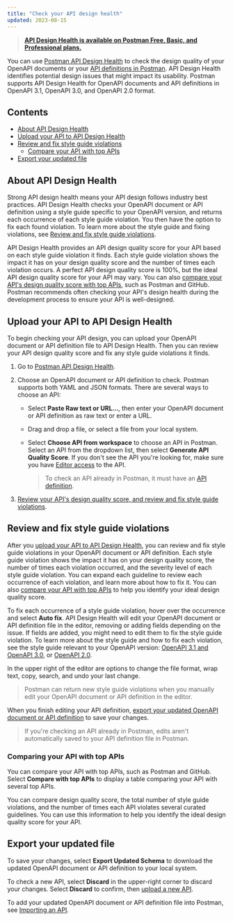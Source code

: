 ```yaml
---
title: "Check your API design health"
updated: 2023-08-15
---
```


> [**API Design Health is available on Postman Free, Basic, and Professional plans.**](https://www.postman.com/pricing)

You can use [Postman API Design Health](https://go.postman.co/api-health/) to check the design quality of your OpenAPI documents or your [API definitions in Postman](/docs/designing-and-developing-your-api/developing-an-api/defining-an-api/). API Design Health identifies potential design issues that might impact its usability. Postman supports API Design Health for OpenAPI documents and API definitions in OpenAPI 3.1, OpenAPI 3.0, and OpenAPI 2.0 format.

<!-- screenshot: hero image -->

## Contents

* [About API Design Health](#about-api-design-health)
* [Upload your API to API Design Health](#upload-your-api-to-api-design-health)
* [Review and fix style guide violations](#review-and-fix-style-guide-violations)
    * [Compare your API with top APIs](#compare-your-api-with-top-apis)
* [Export your updated file](#export-your-updated-file)

## About API Design Health

Strong API design health means your API design follows industry best practices. API Design Health checks your OpenAPI document or API definition using a style guide specific to your OpenAPI version, and returns each occurrence of each style guide violation. You then have the option to fix each found violation. To learn more about the style guide and fixing violations, see [Review and fix style guide violations](#review-and-fix-style-guide-violations).

API Design Health provides an API design quality score for your API based on each style guide violation it finds. Each style guide violation shows the impact it has on your design quality score and the number of times each violation occurs. A perfect API design quality score is 100%, but the ideal API design quality score for your API may vary. You can also [compare your API's design quality score with top APIs](#compare-your-api-with-top-apis), such as Postman and GitHub. Postman recommends often checking your API's design health during the development process to ensure your API is well-designed.

## Upload your API to API Design Health

To begin checking your API design, you can upload your OpenAPI document or API definition file to API Design Health. Then you can review your API design quality score and fix any style guide violations it finds.

1. Go to [Postman API Design Health](https://go.postman.co/api-health/).
1. Choose an OpenAPI document or API definition to check. Postman supports both YAML and JSON formats. There are several ways to choose an API:
    * Select **Paste Raw text or URL...**, then enter your OpenAPI document or API definition as raw text or enter a URL.
    * Drag and drop a file, or select a file from your local system.
    * Select **Choose API from workspace** to choose an API in Postman. Select an API from the dropdown list, then select **Generate API Quality Score**. If you don't see the API you're looking for, make sure you have [Editor access](/docs/collaborating-in-postman/roles-and-permissions/#api-roles) to the API.

        > To check an API already in Postman, it must have an [API definition](/docs/designing-and-developing-your-api/developing-an-api/defining-an-api/).

    <!-- screenshot: adding screen -->

1. [Review your API's design quality score, and review and fix style guide violations](#review-and-fix-style-guide-violations).

## Review and fix style guide violations

After you [upload your API to API Design Health](#upload-your-api-to-api-design-health), you can review and fix style guide violations in your OpenAPI document or API definition. Each style guide violation shows the impact it has on your design quality score, the number of times each violation occurred, and the severity level of each style guide violation. You can expand each guideline to review each occurrence of each violation, and learn more about how to fix it. You can also [compare your API with top APIs](#comparing-your-api-with-top-apis) to help you identify your ideal design quality score.

To fix each occurrence of a style guide violation, hover over the occurrence and select **Auto fix**. API Design Health will edit your OpenAPI document or API definition file in the editor, removing or adding fields depending on the issue. If fields are added, you might need to edit them to fix the style guide violation. To learn more about the style guide and how to fix each violation, see the style guide relevant to your OpenAPI version: [OpenAPI 3.1 and OpenAPI 3.0](/docs/designing-and-developing-your-api/api-design-health/openapi-3-style-guide/), or [OpenAPI 2.0](/docs/designing-and-developing-your-api/api-design-health/openapi-2-style-guide/).

In the upper right of the editor are options to change the file format, wrap text, copy, search, and undo your last change.

<!-- screenshot: select fix -->

> Postman can return new style guide violations when you manually edit your OpenAPI document or API definition in the editor.

When you finish editing your API definition, [export your updated OpenAPI document or API definition](#export-your-updated-file) to save your changes.

> If you're checking an API already in Postman, edits aren't automatically saved to your API definition file in Postman.

### Comparing your API with top APIs

You can compare your API with top APIs, such as Postman and GitHub. Select **Compare with top APIs** to display a table comparing your API with several top APIs.

You can compare design quality score, the total number of style guide violations, and the number of times each API violates several curated guidelines. You can use this information to help you identify the ideal design quality score for your API.

<!-- screenshot: comparing screen -->

## Export your updated file

To save your changes, select **Export Updated Schema** to download the updated OpenAPI document or API definition to your local system.

<!-- screenshot: select export -->

To check a new API, select **Discard** in the upper-right corner to discard your changes. Select **Discard** to confirm, then [upload a new API](#upload-your-api-to-api-design-health).

<!-- screenshot: select discard -->

To add your updated OpenAPI document or API definition file into Postman, see [Importing an API](/docs/designing-and-developing-your-api/importing-an-api/).
